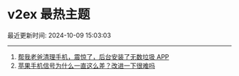 # v2ex 最热主题

最近更新时间: 2024-10-09 15:03:03

--- 
1. [帮我老爸清理手机，震惊了，后台安装了无数垃圾 APP](https://www.v2ex.com/t/1078415) 
2. [苹果手机信号为什么一直这么差？改进一下很难吗](https://www.v2ex.com/t/1078422) 
